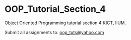 # OOP_Tutorial_Section_4
Object Oriented Programming tutorial section 4 KICT, IIUM.

Submit all assignments to: oop_tuts@yahoo.com

